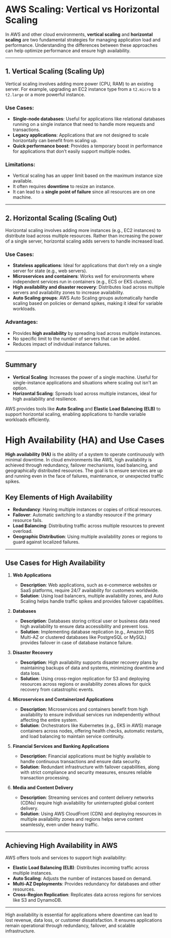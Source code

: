 # AWS Scaling: Vertical vs Horizontal Scaling

In AWS and other cloud environments, **vertical scaling** and **horizontal scaling** are two fundamental strategies for managing application load and performance. Understanding the differences between these approaches can help optimize performance and ensure high availability.

---

## 1. Vertical Scaling (Scaling Up)
Vertical scaling involves adding more power (CPU, RAM) to an existing server. For example, upgrading an EC2 instance type from a `t2.micro` to a `t2.large` or a more powerful instance.

### Use Cases:
- **Single-node databases**: Useful for applications like relational databases running on a single instance that need to handle more requests and transactions.
- **Legacy applications**: Applications that are not designed to scale horizontally can benefit from scaling up.
- **Quick performance boost**: Provides a temporary boost in performance for applications that don’t easily support multiple nodes.

### Limitations:
- Vertical scaling has an upper limit based on the maximum instance size available.
- It often requires **downtime** to resize an instance.
- It can lead to a **single point of failure** since all resources are on one machine.

---

## 2. Horizontal Scaling (Scaling Out)
Horizontal scaling involves adding more instances (e.g., EC2 instances) to distribute load across multiple resources. Rather than increasing the power of a single server, horizontal scaling adds servers to handle increased load.

### Use Cases:
- **Stateless applications**: Ideal for applications that don’t rely on a single server for state (e.g., web servers).
- **Microservices and containers**: Works well for environments where independent services run in containers (e.g., ECS or EKS clusters).
- **High availability and disaster recovery**: Distributes load across multiple servers and availability zones to increase availability.
- **Auto Scaling groups**: AWS Auto Scaling groups automatically handle scaling based on policies or demand spikes, making it ideal for variable workloads.

### Advantages:
- Provides **high availability** by spreading load across multiple instances.
- No specific limit to the number of servers that can be added.
- Reduces impact of individual instance failures.

---

## Summary
- **Vertical Scaling**: Increases the power of a single machine. Useful for single-instance applications and situations where scaling out isn't an option.
- **Horizontal Scaling**: Spreads load across multiple instances, ideal for high availability and resilience.

AWS provides tools like **Auto Scaling** and **Elastic Load Balancing (ELB)** to support horizontal scaling, enabling applications to handle variable workloads efficiently.


# High Availability (HA) and Use Cases

**High availability (HA)** is the ability of a system to operate continuously with minimal downtime. In cloud environments like AWS, high availability is achieved through redundancy, failover mechanisms, load balancing, and geographically distributed resources. The goal is to ensure services are up and running even in the face of failures, maintenance, or unexpected traffic spikes.

## Key Elements of High Availability
- **Redundancy**: Having multiple instances or copies of critical resources.
- **Failover**: Automatic switching to a standby resource if the primary resource fails.
- **Load Balancing**: Distributing traffic across multiple resources to prevent overload.
- **Geographic Distribution**: Using multiple availability zones or regions to guard against localized failures.

---

## Use Cases for High Availability

1. **Web Applications**
   - **Description**: Web applications, such as e-commerce websites or SaaS platforms, require 24/7 availability for customers worldwide.
   - **Solution**: Using load balancers, multiple availability zones, and Auto Scaling helps handle traffic spikes and provides failover capabilities.

2. **Databases**
   - **Description**: Databases storing critical user or business data need high availability to ensure data accessibility and prevent loss.
   - **Solution**: Implementing database replication (e.g., Amazon RDS Multi-AZ or clustered databases like PostgreSQL or MySQL) provides failover in case of database instance failure.

3. **Disaster Recovery**
   - **Description**: High availability supports disaster recovery plans by maintaining backups of data and systems, minimizing downtime and data loss.
   - **Solution**: Using cross-region replication for S3 and deploying resources across regions or availability zones allows for quick recovery from catastrophic events.

4. **Microservices and Containerized Applications**
   - **Description**: Microservices and containers benefit from high availability to ensure individual services run independently without affecting the entire system.
   - **Solution**: Orchestrators like Kubernetes (e.g., EKS in AWS) manage containers across nodes, offering health checks, automatic restarts, and load balancing to maintain service continuity.

5. **Financial Services and Banking Applications**
   - **Description**: Financial applications must be highly available to handle continuous transactions and ensure data security.
   - **Solution**: Redundant infrastructure with failover capabilities, along with strict compliance and security measures, ensures reliable transaction processing.

6. **Media and Content Delivery**
   - **Description**: Streaming services and content delivery networks (CDNs) require high availability for uninterrupted global content delivery.
   - **Solution**: Using AWS CloudFront (CDN) and deploying resources in multiple availability zones and regions helps serve content seamlessly, even under heavy traffic.

---

## Achieving High Availability in AWS

AWS offers tools and services to support high availability:
- **Elastic Load Balancing (ELB)**: Distributes incoming traffic across multiple instances.
- **Auto Scaling**: Adjusts the number of instances based on demand.
- **Multi-AZ Deployments**: Provides redundancy for databases and other resources.
- **Cross-Region Replication**: Replicates data across regions for services like S3 and DynamoDB.

---

High availability is essential for applications where downtime can lead to lost revenue, data loss, or customer dissatisfaction. It ensures applications remain operational through redundancy, failover, and scalable infrastructure.
